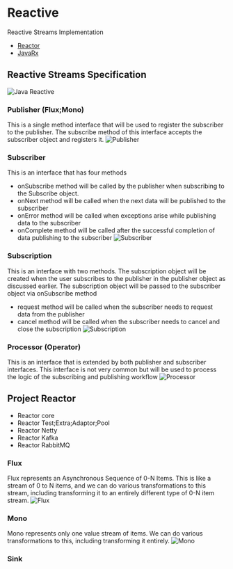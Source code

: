 # Reactive
Reactive Streams Implementation 
- [Reactor](https://projectreactor.io/)
- [JavaRx](https://github.com/ReactiveX/RxJava)

## Reactive Streams Specification
![Java Reactive](https://miro.medium.com/v2/resize:fit:640/format:webp/0*Boh8h9YJ79LdXOl5.jpeg)
### Publisher (Flux;Mono)
This is a single method interface that will be used to register the subscriber to the publisher. The subscribe method of this interface accepts the subscriber object and registers it.
![Publisher](https://miro.medium.com/v2/resize:fit:640/format:webp/0*DksX5DKVJgqmgbyo.png)

### Subscriber
This is an interface that has four methods
- onSubscribe method will be called by the publisher when subscribing to the Subscribe object.
- onNext method will be called when the next data will be published to the subscriber
- onError method will be called when exceptions arise while publishing data to the subscriber
- onComplete method will be called after the successful completion of data publishing to the subscriber
![Subscriber](https://miro.medium.com/v2/resize:fit:640/format:webp/0*p1n-O-3mg8GAsCWy.png)

### Subscription
This is an interface with two methods. The subscription object will be created when the user subscribes to the publisher in the publisher object as discussed earlier. The subscription object will be passed to the subscriber object via onSubscribe method
- request method will be called when the subscriber needs to request data from the publisher
- cancel method will be called when the subscriber needs to cancel and close the subscription
![Subscription](https://miro.medium.com/v2/resize:fit:640/format:webp/0*LGXjQPVwOv0nP4bM.png)

### Processor (Operator)
This is an interface that is extended by both publisher and subscriber interfaces. This interface is not very common but will be used to process the logic of the subscribing and publishing workflow
![Processor](https://miro.medium.com/v2/resize:fit:720/format:webp/0*y0vILBzlmLThhI9D.png)

## Project Reactor
- Reactor core
- Reactor Test;Extra;Adaptor;Pool
- Reactor Netty
- Reactor Kafka
- Reactor RabbitMQ
  
### Flux
Flux represents an Asynchronous Sequence of 0-N Items. This is like a stream of 0 to N items, and we can do various transformations to this stream, including transforming it to an entirely different type of 0-N item stream.
![Flux](https://miro.medium.com/v2/resize:fit:640/format:webp/0*dahFWzPbgq5EXwoE.png)

### Mono
Mono represents only one value stream of items. We can do various transformations to this, including transforming it entirely.
![Mono](https://miro.medium.com/v2/resize:fit:720/0*YbFa5e6k_DO4zsEn)

### Sink
